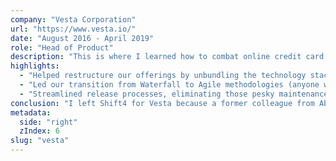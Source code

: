 ```yaml
---
company: "Vesta Corporation"
url: "https://www.vesta.io/"
date: "August 2016 - April 2019"
role: "Head of Product"
description: "This is where I learned how to combat online credit card fraud. During my time at Vesta, I:"
highlights:
  - "Helped restructure our offerings by unbundling the technology stack"
  - "Led our transition from Waterfall to Agile methodologies (anyone who's been through this knows it's quite the adventure)"
  - "Streamlined release processes, eliminating those pesky maintenance windows"
conclusion: "I left Shift4 for Vesta because a former colleague from Abanco was running technology at Vesta and they needed transformational change. He knew I was the right person for the job."
metadata:
  side: "right"
  zIndex: 6
slug: "vesta"
---
```

